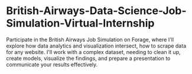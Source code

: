# British-Airways-Data-Science-Job-Simulation-Virtual-Internship
Participate in the British Airways Job Simulation on Forage, where I'll explore how data analytics and visualization intersect, how to scrape data for any website. I'll work with a complex dataset, needing to clean it up, create models, visualize the findings, and prepare a presentation to communicate your results effectively.
